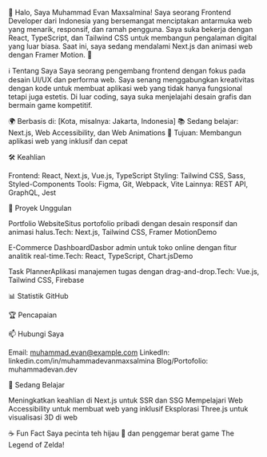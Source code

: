 👋 Halo, Saya Muhammad Evan Maxsalmina!
Saya seorang Frontend Developer dari Indonesia yang bersemangat menciptakan antarmuka web yang menarik, responsif, dan ramah pengguna. Saya suka bekerja dengan React, TypeScript, dan Tailwind CSS untuk membangun pengalaman digital yang luar biasa. Saat ini, saya sedang mendalami Next.js dan animasi web dengan Framer Motion. 🚀

ℹ️ Tentang Saya
Saya seorang pengembang frontend dengan fokus pada desain UI/UX dan performa web. Saya senang menggabungkan kreativitas dengan kode untuk membuat aplikasi web yang tidak hanya fungsional tetapi juga estetis. Di luar coding, saya suka menjelajahi desain grafis dan bermain game kompetitif.

🌍 Berbasis di: [Kota, misalnya: Jakarta, Indonesia]
📚 Sedang belajar: Next.js, Web Accessibility, dan Web Animations
🎯 Tujuan: Membangun aplikasi web yang inklusif dan cepat


🛠️ Keahlian

  
  
  
  
  
  



Frontend: React, Next.js, Vue.js, TypeScript
Styling: Tailwind CSS, Sass, Styled-Components
Tools: Figma, Git, Webpack, Vite
Lainnya: REST API, GraphQL, Jest


🚀 Proyek Unggulan

Portfolio WebsiteSitus portofolio pribadi dengan desain responsif dan animasi halus.Tech: Next.js, Tailwind CSS, Framer MotionDemo

E-Commerce DashboardDasbor admin untuk toko online dengan fitur analitik real-time.Tech: React, TypeScript, Chart.jsDemo

Task PlannerAplikasi manajemen tugas dengan drag-and-drop.Tech: Vue.js, Tailwind CSS, Firebase



📊 Statistik GitHub

  
  



🏆 Pencapaian

  



📫 Hubungi Saya

  
  
  
  



Email: muhammad.evan@example.com
LinkedIn: linkedin.com/in/muhammadevanmaxsalmina
Blog/Portofolio: muhammadevan.dev


🎯 Sedang Belajar

Meningkatkan keahlian di Next.js untuk SSR dan SSG
Mempelajari Web Accessibility untuk membuat web yang inklusif
Eksplorasi Three.js untuk visualisasi 3D di web

☕ Fun Fact
Saya pecinta teh hijau 🍵 dan penggemar berat game The Legend of Zelda!
